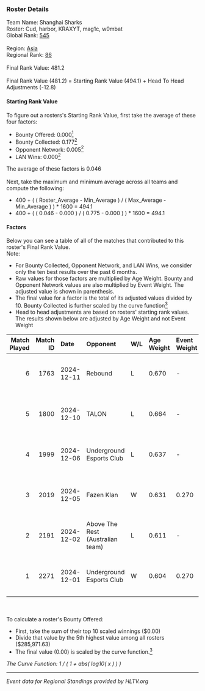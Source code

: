 ### Roster Details<br />
Team Name: Shanghai Sharks<br />
Roster: Cud, harbor, KRAXYT, mag1c, w0mbat<br />
Global Rank: [545](../../standings_global_2025_02_28.md)<br />
<br />
Region: [Asia]( ../../standings_asia_2025_02_28.md)<br />
Regional Rank: [86]( ../../standings_asia_2025_02_28.md)<br />
<br />
Final Rank Value:  481.2<br />
<br />
Final Rank Value (481.2) = Starting Rank Value (494.1) + Head To Head Adjustments (-12.8)<br />

#### Starting Rank Value<br />
To figure out a rosters's Starting Rank Value, first take the average of these four factors:<br />
- Bounty Offered: 0.000[<sup>1</sup>](#table2)
- Bounty Collected: 0.177[<sup>2</sup>](#table1)
- Opponent Network: 0.005[<sup>2</sup>](#table1)
- LAN Wins: 0.000[<sup>2</sup>](#table1)

The average of these factors is 0.046<br />
<br />
Next, take the maximum and minimum average across all teams and compute the following:<br />
- 400 + ( ( Roster_Average - Min_Average ) / ( Max_Average - Min_Average ) ) * 1600 = 494.1
- 400 + ( ( 0.046 - 0.000 ) / ( 0.775 - 0.000 ) ) * 1600 = 494.1


#### Factors<br />
Below you can see a table of all of the matches that contributed to this roster's Final Rank Value.<br />
Note:<br />

- For Bounty Collected, Opponent Network, and LAN Wins, we consider only the ten best results over the past 6 months.
- Raw values for those factors are multiplied by Age Weight. Bounty and Opponent Network values are also multiplied by Event Weight. The adjusted value is shown in parenthesis.
- The final value for a factor is the total of its adjusted values divided by 10. Bounty Collected is further scaled by the curve function[<sup>3</sup>](#curveFunction)
- Head to head adjustments are based on rosters' starting rank values. The results shown below are adjusted by Age Weight and not Event Weight
<span id="table1"></span><br />


| Match Played | Match ID | Date       | Opponent                         | W/L | Age Weight | Event Weight | Bounty Collected | Opponent Network | LAN Wins  | H2H Adj. | Roster                             |
| -: | -: | :- | :- | :- | :- | :- | :- | :- | :- | -: | :- |
|            6 |     1763 | 2024-12-11 | Rebound                          | L   | 0.670      | -            | -                | -                | -         |   -10.16 | Cud, harbor, KRAXYT, mag1c, w0mbat |
|            5 |     1800 | 2024-12-10 | TALON                            | L   | 0.664      | -            | -                | -                | -         |    -7.91 | Cud, harbor, KRAXYT, mag1c, w0mbat |
|            4 |     1999 | 2024-12-06 | Underground Esports Club         | L   | 0.637      | -            | -                | -                | -         |    -5.92 | Cud, harbor, KRAXYT, mag1c, w0mbat |
|            3 |     2019 | 2024-12-05 | Fazen Klan                       | W   | 0.631      | 0.270        | 0.000 (0.000)    | 0.062 (0.011)    | 0 (0.000) |     7.65 | Cud, harbor, KRAXYT, mag1c, w0mbat |
|            2 |     2191 | 2024-12-02 | Above The Rest (Australian team) | L   | 0.611      | -            | -                | -                | -         |    -9.91 | Cud, harbor, KRAXYT, mag1c, w0mbat |
|            1 |     2271 | 2024-12-01 | Underground Esports Club         | W   | 0.604      | 0.270        | 0.001 (0.000)    | 0.256 (0.042)    | 0 (0.000) |    13.43 | Cud, harbor, KRAXYT, mag1c, w0mbat |

<br />
<span id="table2"></span><br />
To calculate a roster's Bounty Offered:<br />

- First, take the sum of their top 10 scaled winnings ($0.00)
- Divide that value by the 5th highest value among all rosters ($285,971.63)
- The final value (0.00) is scaled by the curve function.[<sup>3</sup>](#curveFunction)

<span id="curveFunction"></span>_The Curve Function: 1 / ( 1 + abs( log10( x ) ) )_<br />

---
_Event data for Regional Standings provided by HLTV.org_<br />

